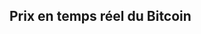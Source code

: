 ## Prix en temps réel du Bitcoin

<iframe srcdoc='<!DOCTYPE html>
<html lang="fr">
<head>
    <meta charset="UTF-8">
    <meta name="viewport" content="width=device-width, initial-scale=1.0">
    <style>
        body {
            margin: 0;
            padding: 0;
            overflow: hidden;
        }
    </style>
    <script src="https://widgets.coingecko.com/gecko-coin-price-static-headline-widget.js"></script>
</head>
<body>
    <gecko-coin-price-static-headline-widget locale="fr" dark-mode="true" coin-ids="bitcoin,bitcoin-cash" initial-currency="usd"></gecko-coin-price-static-headline-widget>
</body>
</html>' 
style="border: none; width: 100%; height: 100%;"></iframe>


## C'est quoi le bitcoin ?

Le Bitcoin (₿, BTC), qui provient de l'anglais "bit" signifiant unité d'information binaire et "coin" pour "pièce", est une forme de cryptomonnaie, également connue sous le nom de monnaie numérique. Lorsqu'on parle de son unité, on utilise le terme « bitcoin », tandis que pour désigner le système de paiement décentralisé, on écrit « Bitcoin ». Cette idée a été introduite pour la première fois en novembre 2008 par un individu ou un groupe d'individus utilisant le pseudonyme Satoshi Nakamoto. Le code source de la version de référence a été mis à disposition en 2009. L'intention derrière cette création est d'établir un système décentralisé et de pair-à-pair pour permettre l'échange de valeur monétaire sans dépendre d'une autorité tierce, comme les banques.

Le G20 ne reconnaît pas le Bitcoin comme une véritable monnaie, le qualifiant plutôt de « crypto-actif ». Ce terme fait référence à « des actifs numériques conservés sur un support électronique, permettant à une communauté d'utilisateurs qui les acceptent comme moyen de paiement d'effectuer des transactions sans avoir besoin de recourir à la monnaie traditionnelle ».

## Comment acheter le Bitcoin ?

**Guide rapide :**

1. Choisissez une Plateforme d'Échange
Sélectionnez un échange réputé comme [Coinbase](/crypto/wallets), [Binance](/crypto/wallets) ou [Kraken](/crypto/wallets). Assurez-vous qu'il est accessible dans votre pays et qu'il propose des méthodes de paiement adaptées.

2. Créez un Compte
Inscrivez-vous en fournissant vos informations personnelles. Vous devrez généralement vérifier votre identité en soumettant des documents.

3. Déposez des Fonds
Alimentez votre compte en utilisant un virement bancaire, une carte de crédit ou d'autres méthodes de paiement disponibles sur la plateforme.

4. Achetez du Bitcoin
Recherchez le Bitcoin sur la plateforme, indiquez le montant que vous souhaitez acheter et passez votre commande.

5. Stockez Votre Bitcoin
Transférez vos Bitcoins vers un portefeuille personnel pour plus de sécurité. Les portefeuilles peuvent être des applications, des logiciels ou des dispositifs matériels.

6. Suivez Votre Investissement
Restez informé des fluctuations du marché et des nouvelles concernant le Bitcoin pour gérer votre investissement efficacement.

## Sources

[Wikipedia](https://fr.wikipedia.org/wiki/Bitcoin)